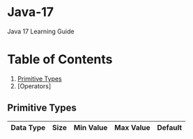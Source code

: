 # Java-17
Java 17 Learning Guide


# Table of Contents

1. [Primitive Types](#primitive-types)
2. [Operators]



## Primitive Types

| Data Type | Size | Min Value | Max Value | Default |
| --- | --- | --- | --- | --- | 